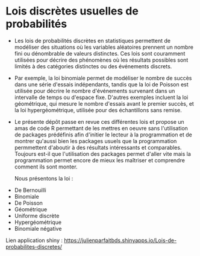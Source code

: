 # Lois discrètes usuelles de probabilités 

* Les lois de probabilités discrètes en statistiques permettent de
  modéliser des situations où les variables aléatoires prennent un
  nombre fini ou dénombrable de valeurs distinctes. Ces lois sont
  couramment utilisées pour décrire des phénomènes où les résultats
  possibles sont limités à des catégories distinctes ou des événements
  discrets.

* Par exemple, la loi binomiale permet de modéliser le nombre de succès
  dans une série d'essais indépendants, tandis que la loi de Poisson est
  utilisée pour décrire le nombre d'événements survenant dans un
  intervalle de temps ou d'espace fixe. D'autres exemples incluent la
  loi géométrique, qui mesure le nombre d'essais avant le premier
  succès, et la loi hypergéométrique, utilisée pour des échantillons
  sans remise.

* Le présente dépôt passe en revue ces différentes lois et propose un amas de code
  R permettant de les mettres en oeuvre sans l'utilisation de packages prédéfinis afin
  d'initier le lecteur à la programmation et de montrer qu'aussi bien les packages usuels
  que la programmation permmettent d'aboutir à des résultats intéressants et comparables.
  Toujours est-il que l'utilisation des packages permet d'aller vite mais la programmation
  permet encore de mieux les maîtriser et comprendre comment ils sont monter.

  Nous présentons la loi :

- De Bernouilli
- Binomiale
- De Poisson
- Géométrique
- Uniforme discrète
- Hypergéométrique
- Binomiale négative

Lien application shiny : https://julienparfaitbds.shinyapps.io/Lois-de-probabilites-discretes/
